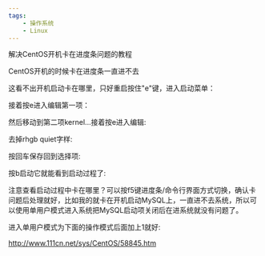 ```yaml
---
tags:
    - 操作系统
    - Linux
---
```


解决CentOS开机卡在进度条问题的教程

CentOS开机的时候卡在进度条一直进不去



这看不出开机启动卡在哪里，只好重启按住"e"键，进入启动菜单：



接着按e进入编辑第一项：



然后移动到第二项kernel...接着按e进入编辑:

去掉rhgb quiet字样:

按回车保存回到选择项:

按b启动它就能看到启动过程了:



注意查看启动过程中卡在哪里？可以按f5键进度条/命令行界面方式切换，确认卡问题后处理就好，比如我的就卡在开机启动MySQL上，一直进不去系统，所以可以使用单用户模式进入系统把MySQL启动项关闭后在进系统就没有问题了。

进入单用户模式为下面的操作模式后面加上1就好:



http://www.111cn.net/sys/CentOS/58845.htm

